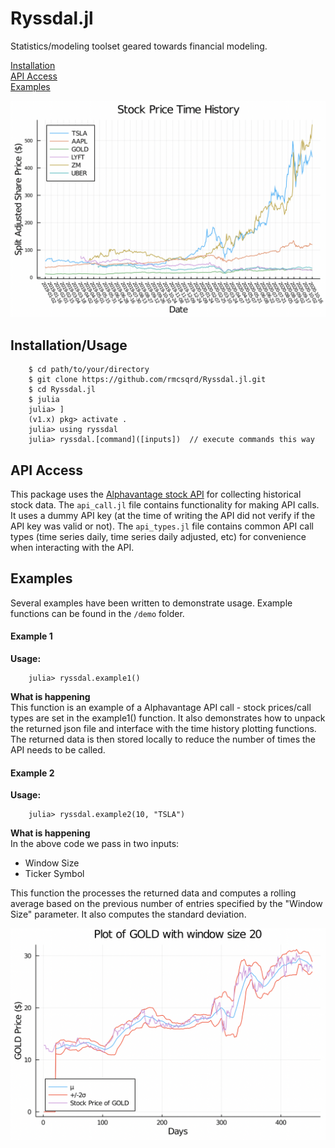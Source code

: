 # Ryssdal.jl
Statistics/modeling toolset geared towards financial modeling.

[Installation](#installationusage)  
[API Access](#api-access)  
[Examples](#examples)  

![Example Time History Plot](https://raw.githubusercontent.com/rmcsqrd/Ryssdal.jl/master/aux/README/stocks.png)


## Installation/Usage
```
    $ cd path/to/your/directory
    $ git clone https://github.com/rmcsqrd/Ryssdal.jl.git
    $ cd Ryssdal.jl
    $ julia
    julia> ]
    (v1.x) pkg> activate .
    julia> using ryssdal
    julia> ryssdal.[command]([inputs])  // execute commands this way
```

## API Access
This package uses the [Alphavantage stock API](https://www.alphavantage.co/documentation/) for collecting historical stock data. The `api_call.jl` file contains functionality for making API calls. It uses a dummy API key (at the time of writing the API did not verify if the API key was valid or not). The `api_types.jl` file contains common API call types (time series daily, time series daily adjusted, etc) for convenience when interacting with the API.

## Examples
Several examples have been written to demonstrate usage. Example functions can be found in the `/demo` folder.

#### Example 1
__Usage:__
```
    julia> ryssdal.example1()
```

__What is happening__  
This function is an example of a Alphavantage API call - stock prices/call types are set in the example1() function. It also demonstrates how to unpack the returned json file and interface with the time history plotting functions. The returned data is then stored locally to reduce the number of times the API needs to be called.

#### Example 2
__Usage:__
```
    julia> ryssdal.example2(10, "TSLA")
```

__What is happening__  
In the above code we pass in two inputs:
- Window Size
- Ticker Symbol

This function the processes the returned data and computes a rolling average based on the previous number of entries specified by the "Window Size" parameter. It also computes the standard deviation.

![Example Time History Plot](https://raw.githubusercontent.com/rmcsqrd/Ryssdal.jl/master/aux/README/stddev.png)

